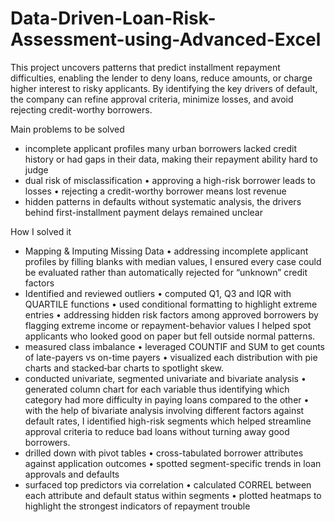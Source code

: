 # Data-Driven-Loan-Risk-Assessment-using-Advanced-Excel
This project uncovers patterns that predict installment repayment difficulties, enabling the lender to deny loans, reduce amounts, or charge higher interest to risky applicants. By identifying the key drivers of default, the company can refine approval criteria, minimize losses, and avoid rejecting credit-worthy borrowers.


Main problems to be solved

* incomplete applicant profiles
  many urban borrowers lacked credit history or had gaps in their data, making their repayment ability hard to judge
* dual risk of misclassification
  • approving a high-risk borrower leads to losses
  • rejecting a credit-worthy borrower means lost revenue
* hidden patterns in defaults
  without systematic analysis, the drivers behind first-installment payment delays remained unclear

How I solved it

* Mapping & Imputing Missing Data
  • addressing incomplete applicant profiles by filling blanks with median values, I ensured every case could be evaluated rather than automatically rejected for “unknown” credit factors
* Identified and reviewed outliers
  • computed Q1, Q3 and IQR with QUARTILE functions
  • used conditional formatting to highlight extreme entries
  • addressing hidden risk factors among approved borrowers by flagging extreme income or repayment-behavior values I helped spot applicants who looked good on paper but fell outside normal patterns.
* measured class imbalance
  • leveraged COUNTIF and SUM to get counts of late-payers vs on-time payers
  • visualized each distribution with pie charts and stacked‐bar charts to spotlight skew.
* conducted univariate, segmented univariate and bivariate analysis
  • generated column chart for each variable thus identifying which category had more difficulty in paying loans compared to the other
  • with the help of bivariate analysis involving different factors against default rates, I identified high-risk segments which helped streamline approval criteria to reduce bad loans without turning away good borrowers.
* drilled down with pivot tables
  • cross-tabulated borrower attributes against application outcomes
  • spotted segment-specific trends in loan approvals and defaults
* surfaced top predictors via correlation
  • calculated CORREL between each attribute and default status within segments
  • plotted heatmaps to highlight the strongest indicators of repayment trouble
